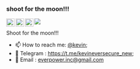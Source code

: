 ### shoot for the moon!!!
<a href="https://
.gg/XTW52Kt">
  <img align="left" alt="Kevin's Discord" width="22px" src="https://raw.githubusercontent.com/peterthehan/peterthehan/master/assets/discord.svg" />
</a>
<a href="https://twitter.com/Kevin11984951">
  <img align="left" alt="Kevin.j | Twitter" width="22px" src="https://raw.githubusercontent.com/peterthehan/peterthehan/master/assets/twitter.svg" />
</a>
<a href="https://www.linkedin.com/in/kevin-j-6b97bb1b8/">
  <img align="left" alt="Kevin's LinkedIN" width="22px" src="https://raw.githubusercontent.com/peterthehan/peterthehan/master/assets/linkedin.svg" />
</a>

![](https://visitor-badge.glitch.me/badge?page_id=gobilINC.gobilINC)
<br />

Shoot for the moon!!!


  
- 📫 How to reach me: [@kevin](https://www.linkedin.com/in/kevin-j-6b97bb1b8/);
- 💬 Telegram : https://t.me/kevineversecure_new;
- 📝 Email : everpower.inc@gmail.com




